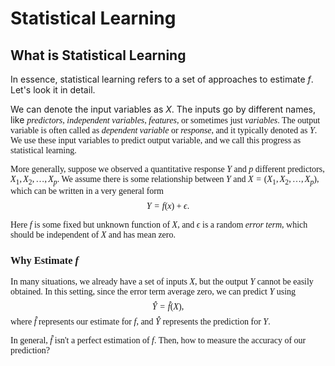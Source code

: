 # Statistical Learning

## What is Statistical Learning

In essence, statistical learning refers to a set of approaches to estimate $f$. Let's look it in detail.

We can denote the input variables as $X$. The inputs go by different names, like <font face='times new roman'>*predictors, independent variables, features,* or sometimes just <font face='times new roman'>*variables*. The output variable is often called as <font face='times new roman'>*dependent variable* or <font face='times new roman'>*response*, and it typically denoted as $Y$. We use these input variables to predict output variable, and we call this progress as statistical learning.

More generally, suppose we observed a quantitative response $Y$ and $p$ different predictors, $X_1, X_2, \dots, X_p$. We assume there is some relationship between $Y$ and $X=(X_1, X_2, \dots, X_p)$, which can be written in a very general form
$$
Y=f(x)+\epsilon.
$$

Here $f$ is some fixed but unknown function of $X$, and $\epsilon$ is a random <font face='times new roman'>*error term*, which should be independent of $X$ and has mean zero.

### Why Estimate $f$

In many situations, we already have a set of inputs $X$, but the output $Y$ cannot be easily obtained. In this setting, since the error term average zero, we can predict $Y$ using
$$
\hat{Y}=\hat{f}(X),
$$
where $\hat{f}$ represents our estimate for $f$, and $\hat{Y}$ represents the prediction for $Y$.

In general, $\hat{f}$ isn't a perfect estimation of $f$. Then, how to measure the accuracy of our prediction? 
